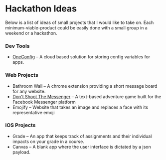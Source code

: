 # Hackathon Ideas
Below is a list of ideas of small projects that I would like to take on. Each minimum-viable-product could be easily done with a small group in a weekend or a hackathon.

### Dev Tools
* [OneConfig](http://schrismart.in/hackathon-ideas/OneConfig.html) – A cloud based solution for storing config variables for apps.

### Web Projects
* Bathroom Wall – A chrome extension providing a short message board for any website.
* [Don't Shoot The Messenger](https://github.com/schrismartin/dont-shoot-the-messenger) – A text-based adventure game built for the Facebook Messenger platform
* Emojify – Website that takes an image and replaces a face with its representative emoji

### iOS Projects
* Grade – An app that keeps track of assignments and their individual impacts on your grade in a course.
* Canvas – A blank app where the user interface is dictated by a json payload.

